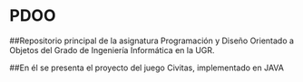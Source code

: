 # PDOO

##Repositorio principal de la asignatura Programación y Diseño Orientado a Objetos del Grado de Ingeniería Informática en la UGR.

##En él se presenta el proyecto del juego Civitas, implementado en JAVA
